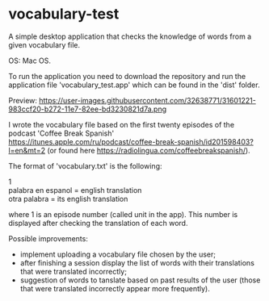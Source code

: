 # vocabulary-test
A simple desktop application that checks the knowledge of words from a given vocabulary file.

OS: Mac OS. 

To run the application you need to download the repository and run the application file 'vocabulary_test.app' which can be found in the 'dist' folder.

Preview:
https://user-images.githubusercontent.com/32638771/31601221-983ccf20-b272-11e7-82ee-bd3230821d7a.png

I wrote the vocabulary file based on the first twenty episodes of the podcast 'Coffee Break Spanish' https://itunes.apple.com/ru/podcast/coffee-break-spanish/id201598403?l=en&mt=2 (or found here https://radiolingua.com/coffeebreakspanish/).

The format of 'vocabulary.txt' is the following:

1  
palabra en espanol = english translation  
otra palabra = its english translation

where 1 is an episode number (called unit in the app). This number is displayed after checking the translation of each word.

Possible improvements:
- implement uploading a vocabulary file chosen by the user;
- after finishing a session display the list of words with their translations that were translated incorrectly;
- suggestion of words to tanslate based on past results of the user (those that were translated incorrectly appear more frequently).
